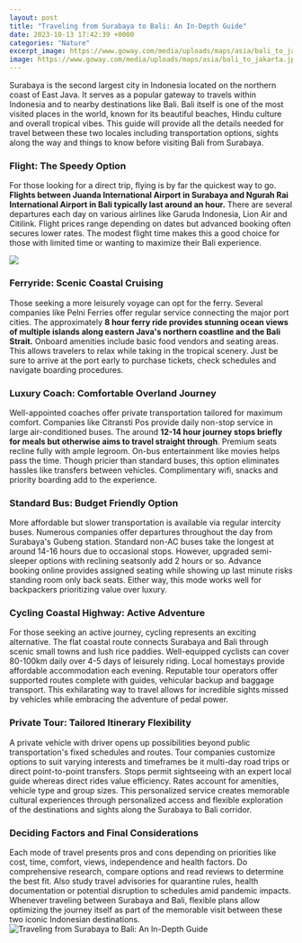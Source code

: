 ```yaml
---
layout: post
title: "Traveling from Surabaya to Bali: An In-Depth Guide"
date: 2023-10-13 17:42:39 +0000
categories: "Nature"
excerpt_image: https://www.goway.com/media/uploads/maps/asia/bali_to_jakarta.jpg
image: https://www.goway.com/media/uploads/maps/asia/bali_to_jakarta.jpg
---
```


Surabaya is the second largest city in Indonesia located on the northern coast of East Java. It serves as a popular gateway to travels within Indonesia and to nearby destinations like Bali. Bali itself is one of the most visited places in the world, known for its beautiful beaches, Hindu culture and overall tropical vibes. This guide will provide all the details needed for travel between these two locales including transportation options, sights along the way and things to know before visiting Bali from Surabaya.
### Flight: The Speedy Option 
For those looking for a direct trip, flying is by far the quickest way to go. **Flights between Juanda International Airport in Surabaya and Ngurah Rai International Airport in Bali typically last around an hour.** There are several departures each day on various airlines like Garuda Indonesia, Lion Air and Citilink. Flight prices range depending on dates but advanced booking often secures lower rates. The modest flight time makes this a good choice for those with limited time or wanting to maximize their Bali experience. 

![](https://capturetheatlas.com/wp-content/uploads/2019/07/ONE-WEEK-BALI-ITINERARY-01-2.jpg)
### Ferryride: Scenic Coastal Cruising
Those seeking a more leisurely voyage can opt for the ferry. Several companies like Pelni Ferries offer regular service connecting the major port cities. The approximately **8 hour ferry ride provides stunning ocean views of multiple islands along eastern Java's northern coastline and the Bali Strait.** Onboard amenities include basic food vendors and seating areas. This allows travelers to relax while taking in the tropical scenery. Just be sure to arrive at the port early to purchase tickets, check schedules and navigate boarding procedures.  
### Luxury Coach: Comfortable Overland Journey
Well-appointed coaches offer private transportation tailored for maximum comfort. Companies like Citransti Pos provide daily non-stop service in large air-conditioned buses. The around **12-14 hour journey stops briefly for meals but otherwise aims to travel straight through**. Premium seats recline fully with ample legroom. On-bus entertainment like movies helps pass the time. Though pricier than standard buses, this option eliminates hassles like transfers between vehicles. Complimentary wifi, snacks and priority boarding add to the experience.
### Standard Bus: Budget Friendly Option   
More affordable but slower transportation is available via regular intercity buses. Numerous companies offer departures throughout the day from Surabaya's Gubeng station. Standard non-AC buses take the longest at around 14-16 hours due to occasional stops. However, upgraded semi-sleeper options with reclining seatsonly add 2 hours or so. Advance booking online provides assigned seating while showing up last minute risks standing room only back seats. Either way, this mode works well for backpackers prioritizing value over luxury.
### Cycling Coastal Highway: Active Adventure   
For those seeking an active journey, cycling represents an exciting alternative. The flat coastal route connects Surabaya and Bali through scenic small towns and lush rice paddies. Well-equipped cyclists can cover 80-100km daily over 4-5 days of leisurely riding. Local homestays provide affordable accommodation each evening. Reputable tour operators offer supported routes complete with guides, vehicular backup and baggage transport. This exhilarating way to travel allows for incredible sights missed by vehicles while embracing the adventure of pedal power. 
### Private Tour: Tailored Itinerary Flexibility
A private vehicle with driver opens up possibilities beyond public transportation's fixed schedules and routes. Tour companies customize options to suit varying interests and timeframes be it multi-day road trips or direct point-to-point transfers. Stops permit sightseeing with an expert local guide whereas direct rides value efficiency. Rates account for amenities, vehicle type and group sizes. This personalized service creates memorable cultural experiences through personalized access and flexible exploration of the destinations and sights along the Surabaya to Bali corridor.
### Deciding Factors and Final Considerations
Each mode of travel presents pros and cons depending on priorities like cost, time, comfort, views, independence and health factors. Do comprehensive research, compare options and read reviews to determine the best fit. Also study travel advisories for quarantine rules, health documentation or potential disruption to schedules amid pandemic impacts. Whenever traveling between Surabaya and Bali, flexible plans allow optimizing the journey itself as part of the memorable visit between these two iconic Indonesian destinations.
![Traveling from Surabaya to Bali: An In-Depth Guide](https://www.goway.com/media/uploads/maps/asia/bali_to_jakarta.jpg)